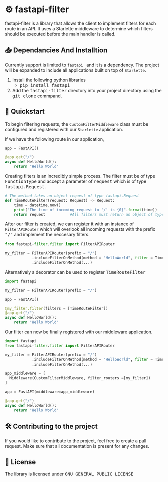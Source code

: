 # :gear: fastapi-filter
fastapi-filter is a library that allows the client to implement filters for each route in an API. It uses a Starlette middleware to determine which filters should be executed before the main handler is called. 

## :inbox_tray: Dependancies And Installtion 
Currently support is limited to ```fastapi ``` and it is a dependency. The project will be expanded to include all applications built on top of ```Starlette```. 
1. Install the following python libraries
    -  <kbd>pip install fastapi</kbd> 
2. Add the <kbd>fastapi-filter</kbd> directory into your project directory using the <kbd>git clone</kbd> commpand. 
## :pushpin: Quickstart

To begin filtering requests, the ```CustomFilterMiddleware``` class must be configured and registered with our ```Starlette``` application.

If we have the following route in our application,

```python
app = FastAPI()

@app.get("/")
async def HelloWorld():
    return "Hello World"
```

Creating filters is an incredibly simple process. The filter must be of type <kbd>FunctionType</kbd> and accept a parameter of <kbd>request</kbd> which is of type <kbd>fastapi.Request</kbd>.   

```python
# The method takes an object request of type fastapi.Request
def TimeRouteFilter(request: Request) -> Request:
    time = datetime.now()
    print("The time of incoming request to '/' is {0}".format(time))
    return request           #All filters must return an object of type Request
```


After our filter is created, we can register it with an instance of ```FilterAPIRouter``` which will overlook all incoming requests with the prefix <kbd>"/"</kbd> and implement the neccesary filters. 

```python
from fastapi-filter.filter import FilterAPIRouter

my_filter = FilterAPIRouter(prefix = "/")
            .includeFilterOnMethod(method = "HelloWorld", filter = TimeRouteFilter)
            .includeFilterOnMethod(...)
```

Alternatively a decorator can be used to register <kbd>TimeRouteFilter</kbd>

```python
import fastapi

my_filter = FilterAPIRouter(prefix = "/")

app = FastAPI()

@my_filter.filter(filters = [TimeRouteFilter])
@app.get("/")
async def HelloWorld():
    return "Hello World"
```

Our filter can now be finally registered with our middleware application.  

```python
import fastapi
from fastapi-filter.filter import FilterAPIRouter

my_filter = FilterAPIRouter(prefix = "/")
            .includeFilterOnMethod(method = "HelloWorld", filter = TimeRouteFilter)
            .includeFilterOnMethod(...)

app_middleware = [
  Middleware(CustomFilterMiddleware, filter_routers =[my_filter])
]

app = FastAPI(middleware=app_middleware)

@app.get("/")
async def HelloWorld():
    return "Hello World"
```
## :hammer_and_wrench: Contributing to the project
If you would like to contribute to the project, feel free to create a pull request. Make sure that all documentation is present for any changes.  
## :scroll: License

The library is licensed under <kbd>GNU GENERAL PUBLIC LICENSE</kbd>

